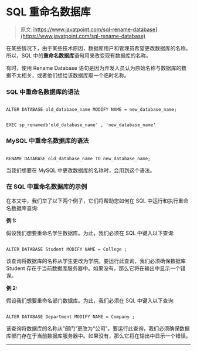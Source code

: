 # SQL 重命名数据库

> 原文:[https://www.javatpoint.com/sql-rename-database](https://www.javatpoint.com/sql-rename-database)

在某些情况下，由于某些技术原因，数据库用户和管理员希望更改数据库的名称。所以，SQL 中的**重命名数据库**语句用来改变现有数据库的名称。

有时，使用 Rename Database 语句是因为开发人员认为原始名称与数据库的数据不太相关，或者他们想给该数据库取一个临时名称。

### SQL 中重命名数据库的语法

```

ALTER DATABASE old_database_name MODIFY NAME = new_database_name;

```

```

EXEC sp_renamedb'old_database_name' , 'new_database_name'

```

### MySQL 中重命名数据库的语法

```

RENAME DATABASE old_database_name TO new_database_name; 

```

当我们想要在 MySQL 中更改数据库的名称时，会用到这个语法。

### 在 SQL 中重命名数据库的示例

在本文中，我们举了以下两个例子，它们将帮助您如何在 SQL 中运行和执行重命名数据库查询:

**例 1:**

假设我们想要重命名学生数据库。为此，我们必须在 SQL 中键入以下查询:

```

ALTER DATABASE Student MODIFY NAME = College ;

```

该查询将数据库的名称从学生更改为学院。要运行此查询，我们必须确保数据库 Student 存在于当前数据库服务器中。如果没有，那么它将在输出中显示一个错误。

**例 2:**

假设我们想要重命名部门数据库。为此，我们必须在 SQL 中键入以下查询:

```

ALTER DATABASE Department MODIFY NAME = Company ;

```

该查询将数据库的名称从“部门”更改为“公司”。要运行此查询，我们必须确保数据库部门存在于当前数据库服务器中。如果没有，那么它将在输出中显示一个错误。

* * *